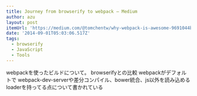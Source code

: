 ```yaml
---
title: Journey from browserify to webpack — Medium
author: azu
layout: post
itemUrl: 'https://medium.com/@tomchentw/why-webpack-is-awesome-9691044b6b8e'
date: '2014-09-01T05:03:06.517Z'
tags:
  - browserify
  - JavaScript
  - Tools
---
```

webpackを使ったビルドについて。 browserifyとの比較
webpackがデフォルトで webpack-dev-serverや差分コンパイル、bower統合、js以外を読み込めるloaderを持ってる点について書かれている
